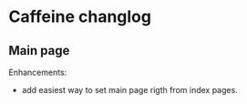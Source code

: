 # Caffeine changlog

## Main page

Enhancements:

* add easiest way to set main page rigth from index pages.
